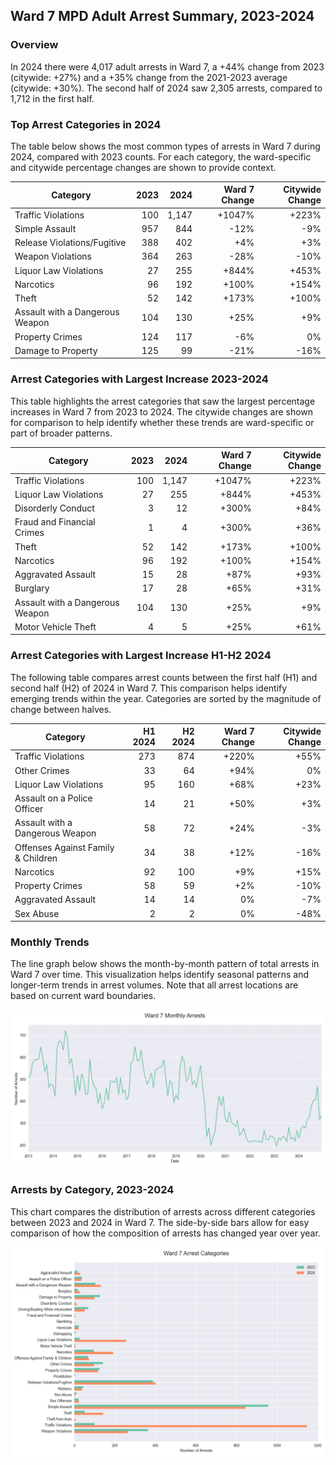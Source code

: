 ## Ward 7 MPD Adult Arrest Summary, 2023-2024

### Overview
In 2024 there were 4,017 adult arrests in Ward 7, a +44% change from 2023 (citywide: +27%) and a +35% change from the 2021-2023 average (citywide: +30%). The second half of 2024 saw 2,305 arrests, compared to 1,712 in the first half.

### Top Arrest Categories in 2024
The table below shows the most common types of arrests in Ward 7 during 2024, compared with 2023 counts. For each category, the ward-specific and citywide percentage changes are shown to provide context.

| Category | 2023 | 2024 | Ward 7 Change | Citywide Change |
|----------|------:|------:|---------:|----------------:|
| Traffic Violations | 100 | 1,147 | +1047% | +223% |
| Simple Assault | 957 | 844 | -12% | -9% |
| Release Violations/Fugitive | 388 | 402 | +4% | +3% |
| Weapon Violations | 364 | 263 | -28% | -10% |
| Liquor Law Violations | 27 | 255 | +844% | +453% |
| Narcotics | 96 | 192 | +100% | +154% |
| Theft | 52 | 142 | +173% | +100% |
| Assault with a Dangerous Weapon | 104 | 130 | +25% | +9% |
| Property Crimes | 124 | 117 | -6% | 0% |
| Damage to Property | 125 | 99 | -21% | -16% |

### Arrest Categories with Largest Increase 2023-2024
This table highlights the arrest categories that saw the largest percentage increases in Ward 7 from 2023 to 2024. The citywide changes are shown for comparison to help identify whether these trends are ward-specific or part of broader patterns.

| Category | 2023 | 2024 | Ward 7 Change | Citywide Change |
|----------|------:|------:|---------:|----------------:|
| Traffic Violations | 100 | 1,147 | +1047% | +223% |
| Liquor Law Violations | 27 | 255 | +844% | +453% |
| Disorderly Conduct | 3 | 12 | +300% | +84% |
| Fraud and Financial Crimes | 1 | 4 | +300% | +36% |
| Theft | 52 | 142 | +173% | +100% |
| Narcotics | 96 | 192 | +100% | +154% |
| Aggravated Assault | 15 | 28 | +87% | +93% |
| Burglary | 17 | 28 | +65% | +31% |
| Assault with a Dangerous Weapon | 104 | 130 | +25% | +9% |
| Motor Vehicle Theft | 4 | 5 | +25% | +61% |

### Arrest Categories with Largest Increase H1-H2 2024
The following table compares arrest counts between the first half (H1) and second half (H2) of 2024 in Ward 7. This comparison helps identify emerging trends within the year. Categories are sorted by the magnitude of change between halves.

| Category | H1 2024 | H2 2024 | Ward 7 Change | Citywide Change |
|----------|---------:|---------:|---------:|----------------:|
| Traffic Violations | 273 | 874 | +220% | +55% |
| Other Crimes | 33 | 64 | +94% | 0% |
| Liquor Law Violations | 95 | 160 | +68% | +23% |
| Assault on a Police Officer | 14 | 21 | +50% | +3% |
| Assault with a Dangerous Weapon | 58 | 72 | +24% | -3% |
| Offenses Against Family & Children | 34 | 38 | +12% | -16% |
| Narcotics | 92 | 100 | +9% | +15% |
| Property Crimes | 58 | 59 | +2% | -10% |
| Aggravated Assault | 14 | 14 | 0% | -7% |
| Sex Abuse | 2 | 2 | 0% | -48% |

### Monthly Trends
The line graph below shows the month-by-month pattern of total arrests in Ward 7 over time. This visualization helps identify seasonal patterns and longer-term trends in arrest volumes. Note that all arrest locations are based on current ward boundaries.

![Monthly Arrest Trends](ward_7_monthly_trends.png)

### Arrests by Category, 2023-2024
This chart compares the distribution of arrests across different categories between 2023 and 2024 in Ward 7. The side-by-side bars allow for easy comparison of how the composition of arrests has changed year over year.

![Arrests by category](ward_7_categories.png)
